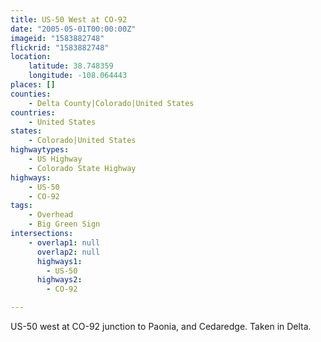 ```yaml
---
title: US-50 West at CO-92
date: "2005-05-01T00:00:00Z"
imageid: "1583882748"
flickrid: "1583882748"
location:
    latitude: 38.748359
    longitude: -108.064443
places: []
counties:
    - Delta County|Colorado|United States
countries:
    - United States
states:
    - Colorado|United States
highwaytypes:
    - US Highway
    - Colorado State Highway
highways:
    - US-50
    - CO-92
tags:
    - Overhead
    - Big Green Sign
intersections:
    - overlap1: null
      overlap2: null
      highways1:
        - US-50
      highways2:
        - CO-92

---
```

US-50 west at CO-92 junction to Paonia, and Cedaredge.  Taken in Delta.